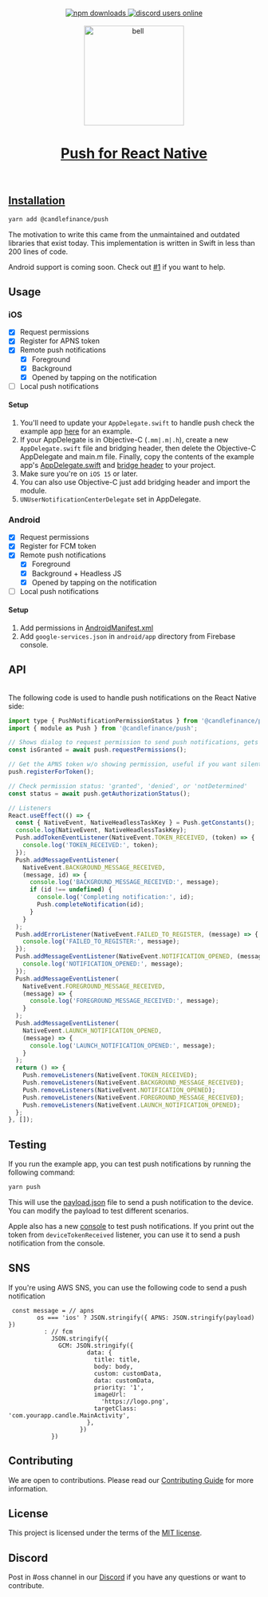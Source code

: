 <br/>
<div align="center">
<a href="https://www.npmjs.com/package/@candlefinance/push">
  <img src="https://img.shields.io/npm/dm/@candlefinance/push" alt="npm downloads" />
</a>
  <a alt="discord users online" href="https://discord.gg/qnAgjxhg6n" 
  target="_blank"
  rel="noopener noreferrer">
    <img alt="discord users online" src="https://img.shields.io/discord/986610142768406548?label=Discord&logo=discord&logoColor=white&cacheSeconds=3600"/>
</div>

<br/>
<div align="center">
    <img src="https://github.com/candlefinance/haptics/assets/12258850/86470cfc-fe84-4159-adcd-dbb659778619.png" alt="bell" width="200"/>
</div>

<h1 align="center">
 Push for React Native
</h1>

<br/>

## Installation

```sh
yarn add @candlefinance/push
```

The motivation to write this came from the unmaintained and outdated libraries that exist today. This implementation is written in Swift in less than 200 lines of code.

Android support is coming soon. Check out [#1](https://github.com/candlefinance/push/issues/1) if you want to help.

## Usage

### iOS

- [x] Request permissions
- [x] Register for APNS token
- [x] Remote push notifications
  - [x] Foreground
  - [x] Background
  - [x] Opened by tapping on the notification
- [ ] Local push notifications

#### Setup

1. You'll need to update your `AppDelegate.swift` to handle push check the example app [here](./example/ios/AppDelegate.swift) for an example.
2. If your AppDelegate is in Objective-C (`.mm|.m|.h`), create a new `AppDelegate.swift` file and bridging header, then delete the Objective-C AppDelegate and main.m file. Finally, copy the contents of the example app's [AppDelegate.swift](./example/ios/AppDelegate.swift) and [bridge header](./example/ios/PushExample-Bridging-Header.h) to your project.
3. Make sure you're on `iOS 15` or later.
4. You can also use Objective-C just add bridging header and import the module.
5. `UNUserNotificationCenterDelegate` set in AppDelegate.

### Android

- [x] Request permissions
- [x] Register for FCM token
- [x] Remote push notifications
  - [x] Foreground
  - [x] Background + Headless JS
  - [x] Opened by tapping on the notification
- [ ] Local push notifications

#### Setup

1. Add permissions in [AndroidManifest.xml](./example/android/app/src/main/AndroidManifest.xml)
2. Add `google-services.json` in `android/app` directory from Firebase console.

## API

<br>
The following code is used to handle push notifications on the React Native side:

```js
import type { PushNotificationPermissionStatus } from '@candlefinance/push';
import { module as Push } from '@candlefinance/push';

// Shows dialog to request permission to send push notifications, gets APNS token
const isGranted = await push.requestPermissions();

// Get the APNS token w/o showing permission, useful if you want silent push notifications
push.registerForToken();

// Check permission status: 'granted', 'denied', or 'notDetermined'
const status = await push.getAuthorizationStatus();

// Listeners
React.useEffect(() => {
  const { NativeEvent, NativeHeadlessTaskKey } = Push.getConstants();
  console.log(NativeEvent, NativeHeadlessTaskKey);
  Push.addTokenEventListener(NativeEvent.TOKEN_RECEIVED, (token) => {
    console.log('TOKEN_RECEIVED:', token);
  });
  Push.addMessageEventListener(
    NativeEvent.BACKGROUND_MESSAGE_RECEIVED,
    (message, id) => {
      console.log('BACKGROUND_MESSAGE_RECEIVED:', message);
      if (id !== undefined) {
        console.log('Completing notification:', id);
        Push.completeNotification(id);
      }
    }
  );
  Push.addErrorListener(NativeEvent.FAILED_TO_REGISTER, (message) => {
    console.log('FAILED_TO_REGISTER:', message);
  });
  Push.addMessageEventListener(NativeEvent.NOTIFICATION_OPENED, (message) => {
    console.log('NOTIFICATION_OPENED:', message);
  });
  Push.addMessageEventListener(
    NativeEvent.FOREGROUND_MESSAGE_RECEIVED,
    (message) => {
      console.log('FOREGROUND_MESSAGE_RECEIVED:', message);
    }
  );
  Push.addMessageEventListener(
    NativeEvent.LAUNCH_NOTIFICATION_OPENED,
    (message) => {
      console.log('LAUNCH_NOTIFICATION_OPENED:', message);
    }
  );
  return () => {
    Push.removeListeners(NativeEvent.TOKEN_RECEIVED);
    Push.removeListeners(NativeEvent.BACKGROUND_MESSAGE_RECEIVED);
    Push.removeListeners(NativeEvent.NOTIFICATION_OPENED);
    Push.removeListeners(NativeEvent.FOREGROUND_MESSAGE_RECEIVED);
    Push.removeListeners(NativeEvent.LAUNCH_NOTIFICATION_OPENED);
  };
}, []);
```

## Testing

If you run the example app, you can test push notifications by running the following command:

```sh
yarn push
```

This will use the [payload.json](./example/payload.json) file to send a push notification to the device. You can modify the payload to test different scenarios.

Apple also has a new [console](https://developer.apple.com/notifications/push-notifications-console/) to test push notifications. If you print out the token from `deviceTokenReceived` listener, you can use it to send a push notification from the console.

## SNS

If you're using AWS SNS, you can use the following code to send a push notification

```
 const message = // apns
        os === 'ios' ? JSON.stringify({ APNS: JSON.stringify(payload) })
          : // fcm
            JSON.stringify({
              GCM: JSON.stringify({
                      data: {
                        title: title,
                        body: body,
                        custom: customData,
                        data: customData,
                        priority: '1',
                        imageUrl:
                          'https://logo.png',
                        targetClass: 'com.yourapp.candle.MainActivity',
                      },
                    })
            })
```

## Contributing

We are open to contributions. Please read our [Contributing Guide](CONTRIBUTING.md) for more information.

## License

This project is licensed under the terms of the [MIT license](LICENSE).

## Discord

Post in #oss channel in our [Discord](https://discord.gg/Qm7ZPUhBWV) if you have any questions or want to contribute.
